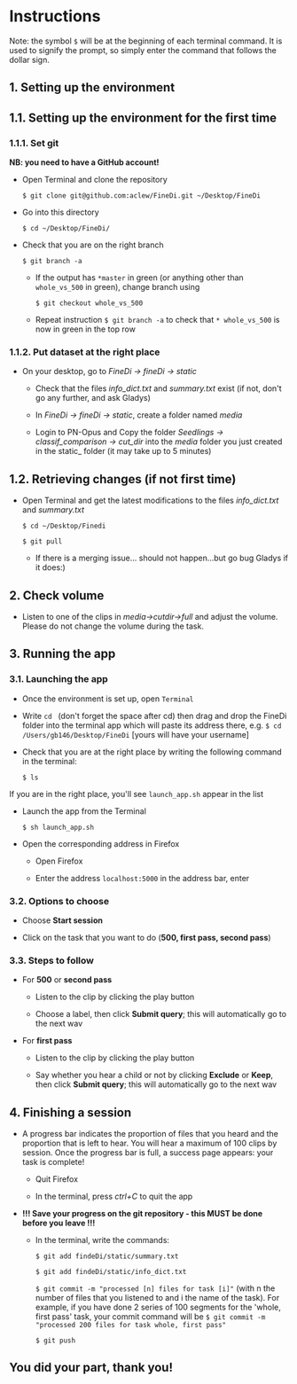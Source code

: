 # Instructions

Note: the symbol `$` will be at the beginning of each terminal command. It is used to signify the prompt, so simply enter the command that follows the dollar sign.

## 1. Setting up the environment

## 1.1. Setting up the environment for the first time

### 1.1.1. Set git

__NB: you need to have a GitHub account!__

- Open Terminal and clone the repository

  `$ git clone git@github.com:aclew/FineDi.git ~/Desktop/FineDi`

- Go into this directory

  `$ cd ~/Desktop/FineDi/`

- Check that you are on the right branch

  `$ git branch -a`

  - If the output has `*master` in green (or anything other than `whole_vs_500` in green), change branch using

    `$ git checkout whole_vs_500`
    
  - Repeat instruction `$ git branch -a` to check that `* whole_vs_500` is now in green in the top row


### 1.1.2. Put dataset at the right place

- On your desktop, go to _FineDi -> fineDi -> static_

  - Check that the files _info_dict.txt_ and _summary.txt_ exist (if not, don't go any further, and ask Gladys)

  - In _FineDi -> fineDi -> static_, create a folder named _media_

  - Login to PN-Opus and Copy the folder _Seedlings -> classif_comparison -> cut_dir_ into the  _media_ folder you just created in the static_ folder (it may take up to 5 minutes)

## 1.2. Retrieving changes (if not first time)

- Open Terminal and get the latest modifications to the files _info_dict.txt_ and _summary.txt_

  `$ cd ~/Desktop/Finedi`

  `$ git pull`

  - If there is a merging issue... should not happen...but go bug Gladys if it does:)
  
## 2. Check volume

- Listen to one of the clips in _media->cutdir->full_ and adjust the volume. Please do not change the volume during the task.
  
## 3. Running the app

### 3.1. Launching the app

- Once the environment is set up, open `Terminal`

- Write `cd ` (don't forget the space after cd) then drag and drop the FineDi folder into the terminal app which will paste its address there, e.g. `$ cd /Users/gb146/Desktop/FineDi` [yours will have your username]

- Check that you are at the right place by writing the following command in the terminal:

  `$ ls`

If you are in the right place, you'll see `launch_app.sh` appear in the list

- Launch the app from the Terminal

  `$ sh launch_app.sh`

- Open the corresponding address in Firefox

  - Open Firefox

  - Enter the address `localhost:5000` in the address bar, enter

### 3.2. Options to choose

- Choose __Start session__

- Click on the task that you want to do (__500, first pass, second pass__)

### 3.3. Steps to follow

- For __500__ or __second pass__

  - Listen to the clip by clicking the play button

  - Choose a label, then click __Submit query__; this will automatically go to the next wav

- For __first pass__

  - Listen to the clip by clicking the play button

  - Say whether you hear a child or not by clicking __Exclude__ or __Keep__, then click __Submit query__; this will automatically go to the next wav

## 4. Finishing a session

- A progress bar indicates the proportion of files that you heard and the proportion that is left to hear. You will hear a maximum of 100 clips by session. Once the progress bar is full, a success page appears: your task is complete!

  - Quit Firefox

  - In the terminal, press _ctrl+C_ to quit the app

- __!!! Save your progress on the git repository - this MUST be done before you leave !!!__

  - In the terminal, write the commands:

    `$ git add findeDi/static/summary.txt`

    `$ git add findeDi/static/info_dict.txt`

    `$ git commit -m "processed [n] files for task [i]"` (with n the number of files that you listened to and i the name of the task). For example, if you have done 2 series of 100 segments for the 'whole, first pass' task, your commit command will be `$ git commit -m "processed 200 files for task whole, first pass"`

    `$ git push`


## You did your part, thank you!
